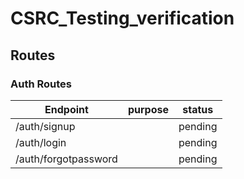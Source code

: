 # CSRC_Testing_verification

## Routes

### Auth Routes

| Endpoint | purpose  | status |
| -------- | -------- | ------ |
| /auth/signup |   | pending |
| /auth/login |   | pending |
| /auth/forgotpassword |   | pending |
